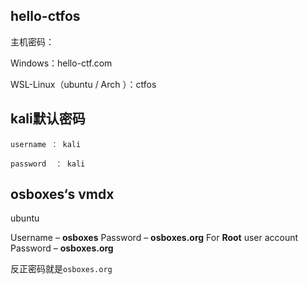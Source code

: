 

## hello-ctfos

主机密码：

Windows：hello-ctf.com

WSL-Linux（ubuntu / Arch ）：ctfos



## kali默认密码



`username ： kali`

`password  ： kali`





## osboxes‘s vmdx

ubuntu



Username – **osboxes**
Password – **osboxes.org**
For **Root** user account
Password – **osboxes.org**



反正密码就是`osboxes.org`
